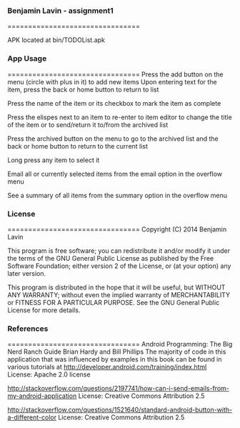 ### Benjamin Lavin - assignment1
================================

APK located at bin/TODOList.apk

### App Usage
================================
Press the add button on the menu (circle with plus in it) to add new items
Upon entering text for the item, press the back or home button to return to list

Press the name of the item or its checkbox to mark the item as complete

Press the elispes next to an item to re-enter to item editor to change the title of the item or to send/return it to/from the archived list

Press the archived button on the menu to go to the archived list and the back or home button to return to the current list

Long press any item to select it

Email all or currently selected items from the email option in the overflow menu

See a summary of all items from the summary option in the overflow menu


### License
================================
Copyright (C) 2014  Benjamin Lavin

This program is free software; you can redistribute it and/or modify
it under the terms of the GNU General Public License as published by
the Free Software Foundation; either version 2 of the License, or
(at your option) any later version.

This program is distributed in the hope that it will be useful,
but WITHOUT ANY WARRANTY; without even the implied warranty of
MERCHANTABILITY or FITNESS FOR A PARTICULAR PURPOSE.  See the 
GNU General Public License for more details.

### References
================================
Android Programming: The Big Nerd Ranch Guide
	Brian Hardy and Bill Phillips
The majority of code in this application that was influenced by examples in this book can be found in various tutorials at
http://developer.android.com/training/index.html
License: Apache 2.0 license

http://stackoverflow.com/questions/2197741/how-can-i-send-emails-from-my-android-application
License: Creative Commons Attribution 2.5

http://stackoverflow.com/questions/1521640/standard-android-button-with-a-different-color
License: Creative Commons Attribution 2.5

